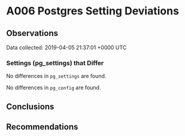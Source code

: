 # A006 Postgres Setting Deviations #

## Observations ##
Data collected: 2019-04-05 21:37:01 +0000 UTC  

### Settings (pg_settings) that Differ ###

No differences in `pg_settings` are found.


No differences in `pg_config` are found.



## Conclusions ##


## Recommendations ##

